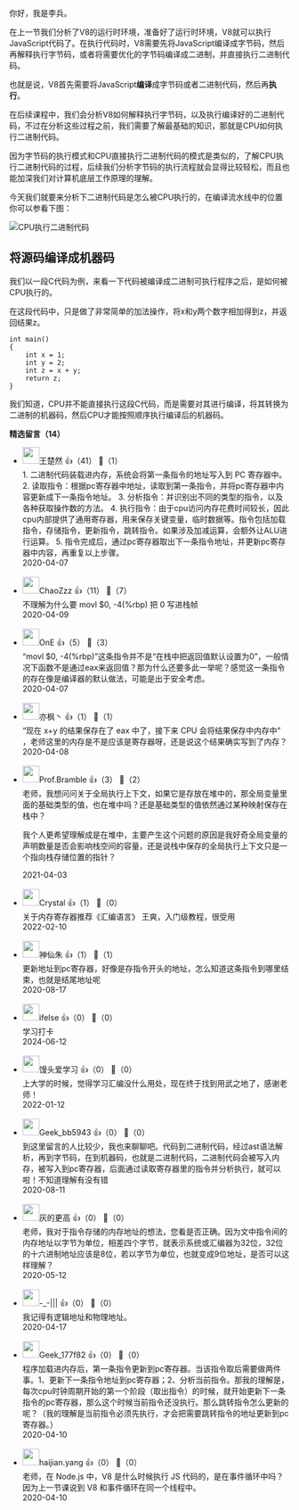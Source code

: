你好，我是李兵。

在上一节我们分析了V8的运行时环境，准备好了运行时环境，V8就可以执行JavaScript代码了。在执行代码时，V8需要先将JavaScript编译成字节码，然后再解释执行字节码，或者将需要优化的字节码编译成二进制，并直接执行二进制代码。

也就是说，V8首先需要将JavaScript**编译**成字节码或者二进制代码，然后再**执行**。

在后续课程中，我们会分析V8如何解释执行字节码，以及执行编译好的二进制代码，不过在分析这些过程之前，我们需要了解最基础的知识，那就是CPU如何执行二进制代码。

因为字节码的执行模式和CPU直接执行二进制代码的模式是类似的，了解CPU执行二进制代码的过程，后续我们分析字节码的执行流程就会显得比较轻松，而且也能加深我们对计算机底层工作原理的理解。

今天我们就要来分析下二进制代码是怎么被CPU执行的，在编译流水线中的位置你可以参看下图：

![](https://static001.geekbang.org/resource/image/a2/a2/a20dec9ec8a84c8519dd1c4a18c2dda2.jpg?wh=2284%2A1285 "CPU执行二进制代码")

## 将源码编译成机器码

我们以一段C代码为例，来看一下代码被编译成二进制可执行程序之后，是如何被CPU执行的。

在这段代码中，只是做了非常简单的加法操作，将x和y两个数字相加得到z，并返回结果z。

```
int main()
{  
    int x = 1;
    int y = 2;
    int z = x + y;
    return z;
}
```

我们知道，CPU并不能直接执行这段C代码，而是需要对其进行编译，将其转换为二进制的机器码，然后CPU才能按照顺序执行编译后的机器码。
<div><strong>精选留言（14）</strong></div><ul>
<li><img src="https://static001.geekbang.org/account/avatar/00/12/e6/50/656a0012.jpg" width="30px"><span>王楚然</span> 👍（41） 💬（1）<div>1. 二进制代码装载进内存，系统会将第一条指令的地址写入到 PC 寄存器中。
2. 读取指令：根据pc寄存器中地址，读取到第一条指令，并将pc寄存器中内容更新成下一条指令地址。
3. 分析指令：并识别出不同的类型的指令，以及各种获取操作数的方法。
4. 执行指令：由于cpu访问内存花费时间较长，因此cpu内部提供了通用寄存器，用来保存关键变量，临时数据等。指令包括加载指令，存储指令，更新指令，跳转指令。如果涉及加减运算，会额外让ALU进行运算。
5. 指令完成后，通过pc寄存器取出下一条指令地址，并更新pc寄存器中内容，再重复以上步骤。</div>2020-04-07</li><br/><li><img src="https://static001.geekbang.org/account/avatar/00/0f/60/40/e6d4c1b4.jpg" width="30px"><span>ChaoZzz</span> 👍（11） 💬（7）<div>不理解为什么要 movl  $0, -4(%rbp) 把 0 写进栈帧</div>2020-04-09</li><br/><li><img src="https://static001.geekbang.org/account/avatar/00/0f/59/ea/38c063d5.jpg" width="30px"><span>OnE</span> 👍（5） 💬（3）<div>“movl  $0, -4(%rbp)”这条指令并不是“在栈中把返回值默认设置为0”，一般情况下函数不是通过eax来返回值？那为什么还要多此一举呢？感觉这一条指令的存在像是编译器的默认做法，可能是出于安全考虑。</div>2020-04-07</li><br/><li><img src="https://static001.geekbang.org/account/avatar/00/15/ea/74/7dd9c65e.jpg" width="30px"><span>亦枫丶</span> 👍（1） 💬（1）<div>“现在 x+y 的结果保存在了 eax 中了，接下来 CPU 会将结果保存中内存中” ，老师这里的内存是不是应该是寄存器呀，还是说这个结果确实写到了内存？</div>2020-04-08</li><br/><li><img src="https://static001.geekbang.org/account/avatar/00/26/35/35/9c5eb2c2.jpg" width="30px"><span>Prof.Bramble</span> 👍（3） 💬（2）<div>老师，我想问问关于全局执行上下文，如果它是存放在堆中的，那全局变量里面的基础类型的值，也在堆中吗？还是基础类型的值依然通过某种映射保存在栈中？

我个人更希望理解成是在堆中，主要产生这个问题的原因是我好奇全局变量的声明数量是否会影响栈空间的容量，还是说栈中保存的全局执行上下文只是一个指向栈存储位置的指针？</div>2021-04-03</li><br/><li><img src="https://static001.geekbang.org/account/avatar/00/13/f8/26/e0bd8d24.jpg" width="30px"><span>Crystal</span> 👍（1） 💬（0）<div>关于内存寄存器推荐《汇编语言》 王爽，入门级教程，很受用</div>2022-02-10</li><br/><li><img src="https://static001.geekbang.org/account/avatar/00/1f/48/15/8db238ac.jpg" width="30px"><span>神仙朱</span> 👍（1） 💬（1）<div>更新地址到pc寄存器，好像是存指令开头的地址，怎么知道这条指令到哪里结束，也就是结尾地址呢</div>2020-08-17</li><br/><li><img src="https://static001.geekbang.org/account/avatar/00/26/eb/d7/90391376.jpg" width="30px"><span>ifelse</span> 👍（0） 💬（0）<div>学习打卡</div>2024-06-12</li><br/><li><img src="https://static001.geekbang.org/account/avatar/00/15/67/01/313652c2.jpg" width="30px"><span>馒头爱学习</span> 👍（0） 💬（0）<div>上大学的时候，觉得学习汇编没什么用处，现在终于找到用武之地了，感谢老师！</div>2022-01-12</li><br/><li><img src="https://wx.qlogo.cn/mmopen/vi_32/Q0j4TwGTfTIBUFdN3p3KvwsAeYltGbenNFPmIJ1tdXVGkVkkibKs1n12Brd1iae5BNXnW8HKSYX8bTtSqrpeuJUw/132" width="30px"><span>Geek_bb5943</span> 👍（0） 💬（0）<div>到这里留言的人比较少，我也来聊聊吧。代码到二进制代码，经过ast语法解析，再到字节码，在到机器码，也就是二进制代码，二进制代码会被写入内存，被写入到pc寄存器，后面通过读取寄存器里的指令并分析执行，就可以啦！不知道理解有没有错</div>2020-08-11</li><br/><li><img src="https://static001.geekbang.org/account/avatar/00/1e/88/2e/db17801a.jpg" width="30px"><span>灰的更高</span> 👍（0） 💬（0）<div>老师，我对于指令存储的内存地址的想法，您看是否正确。因为文中指令间的内存地址以字节为单位，相差四个字节，就表示系统或汇编器为32位，32位的十六进制地址应该是8位，若以字节为单位，也就变成9位地址，是否可以这样理解？</div>2020-05-12</li><br/><li><img src="https://static001.geekbang.org/account/avatar/00/14/44/0e/ce14b7d3.jpg" width="30px"><span>-_-|||</span> 👍（0） 💬（0）<div>我记得有逻辑地址和物理地址。</div>2020-04-17</li><br/><li><img src="" width="30px"><span>Geek_177f82</span> 👍（0） 💬（0）<div>程序加载进内存后，第一条指令更新到pc寄存器。当该指令取后需要做两件事。1、更新下一条指令地址到pc寄存器；2、分析当前指令。那我的理解是，每次cpu时钟周期开始的第一个阶段（取出指令）的时候，就开始更新下一条指令的pc寄存器，那么这个时候当前指令还没执行。那么跳转指令怎么更新的呢？（我的理解是当前指令必须先执行，才会把需要跳转指令的地址更新到pc寄存器。）</div>2020-04-10</li><br/><li><img src="https://static001.geekbang.org/account/avatar/00/11/bb/61/2c2f5024.jpg" width="30px"><span>haijian.yang</span> 👍（0） 💬（0）<div>老师，在 Node.js 中，V8 是什么时候执行 JS 代码的，是在事件循环中吗？因为上一节课说到 V8 和事件循环在同一个线程中。</div>2020-04-10</li><br/>
</ul>